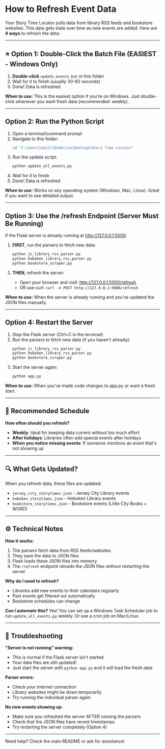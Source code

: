 # How to Refresh Event Data

Your Story Time Locator pulls data from library RSS feeds and bookstore websites. This data gets stale over time as new events are added. Here are **4 ways** to refresh the data:

---

## ⭐ Option 1: Double-Click the Batch File (EASIEST - Windows Only)

1. **Double-click** `update_events.bat` in this folder
2. Wait for it to finish (usually 30-60 seconds)
3. Done! Data is refreshed

**When to use:** This is the easiest option if you're on Windows. Just double-click whenever you want fresh data (recommended: weekly).

---

## Option 2: Run the Python Script

1. Open a terminal/command prompt
2. Navigate to this folder:
   ```bash
   cd "C:\Users\maili\OneDrive\Desktop\Story Time Locator"
   ```
3. Run the update script:
   ```bash
   python update_all_events.py
   ```
4. Wait for it to finish
5. Done! Data is refreshed

**When to use:** Works on any operating system (Windows, Mac, Linux). Great if you want to see detailed output.

---

## Option 3: Use the /refresh Endpoint (Server Must Be Running)

If the Flask server is already running at http://127.0.0.1:5000:

1. **FIRST**, run the parsers to fetch new data:
   ```bash
   python jc_library_rss_parser.py
   python hoboken_library_rss_parser.py
   python bookstore_scraper.py
   ```

2. **THEN**, refresh the server:
   - Open your browser and visit: http://127.0.0.1:5000/refresh
   - OR use curl: `curl -X POST http://127.0.0.1:5000/refresh`

**When to use:** When the server is already running and you've updated the JSON files manually.

---

## Option 4: Restart the Server

1. Stop the Flask server (Ctrl+C in the terminal)
2. Run the parsers to fetch new data (if you haven't already):
   ```bash
   python jc_library_rss_parser.py
   python hoboken_library_rss_parser.py
   python bookstore_scraper.py
   ```
3. Start the server again:
   ```bash
   python app.py
   ```

**When to use:** When you've made code changes to app.py or want a fresh start.

---

## 📅 Recommended Schedule

**How often should you refresh?**
- **Weekly**: Ideal for keeping data current without too much effort
- **After holidays**: Libraries often add special events after holidays
- **When you notice missing events**: If someone mentions an event that's not showing up

---

## 🔍 What Gets Updated?

When you refresh data, these files are updated:
- `jersey_city_storytimes.json` - Jersey City Library events
- `hoboken_storytimes.json` - Hoboken Library events
- `bookstore_storytimes.json` - Bookstore events (Little City Books + WORD)

---

## ⚙️ Technical Notes

**How it works:**
1. The parsers fetch data from RSS feeds/websites
2. They save the data to JSON files
3. Flask loads these JSON files into memory
4. The `/refresh` endpoint reloads the JSON files without restarting the server

**Why do I need to refresh?**
- Libraries add new events to their calendars regularly
- Past events get filtered out automatically
- Bookstore schedules can change

**Can I automate this?**
Yes! You can set up a Windows Task Scheduler job to run `update_all_events.py` weekly. Or use a cron job on Mac/Linux.

---

## 🚨 Troubleshooting

**"Server is not running" warning:**
- This is normal if the Flask server isn't started
- Your data files are still updated!
- Just start the server with `python app.py` and it will load the fresh data

**Parser errors:**
- Check your internet connection
- Library websites might be down temporarily
- Try running the individual parser again

**No new events showing up:**
- Make sure you refreshed the server AFTER running the parsers
- Check that the JSON files have recent timestamps
- Try restarting the server completely (Option 4)

---

Need help? Check the main README or ask for assistance!

